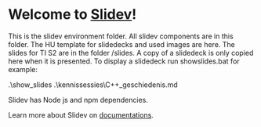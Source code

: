 # Welcome to [Slidev](https://github.com/slidevjs/slidev)!

This is the slidev environment folder. All slidev components are in this folder. The HU template for slidedecks and used images are here. The slides for TI S2 are in the folder /slides. A copy of a slidedeck is only copied here when it is presented. To display a slidedeck run showslides.bat for example:

.\show_slides .\kennissessies\C++_geschiedenis.md

Slidev has Node js and npm dependencies. 

Learn more about Slidev on [documentations](https://sli.dev/).
